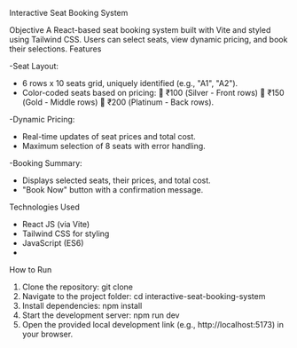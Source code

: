 Interactive Seat Booking System

Objective
A React-based seat booking system built with Vite and styled using Tailwind CSS. Users can select seats, view dynamic pricing, and book their selections.
Features

-Seat Layout:
- 6 rows x 10 seats grid, uniquely identified (e.g., "A1", "A2").
-	Color-coded seats based on pricing:
       	₹100 (Silver - Front rows)
       	₹150 (Gold - Middle rows)
       	₹200 (Platinum - Back rows).
       
-Dynamic Pricing:
-	Real-time updates of seat prices and total cost.
-	Maximum selection of 8 seats with error handling.

-Booking Summary:
-	Displays selected seats, their prices, and total cost.
-	"Book Now" button with a confirmation message.

Technologies Used

-	 React JS (via Vite)
-	 Tailwind CSS for styling
-	 JavaScript (ES6)
-	 
How to Run

   1.	Clone the repository:
            git clone <repository-link>  
   2.	Navigate to the project folder:
            cd interactive-seat-booking-system  
   3.	Install dependencies:
            npm install  
  4.	Start the development server:
            npm run dev  
  5.	Open the provided local development link (e.g., http://localhost:5173) in your browser.

